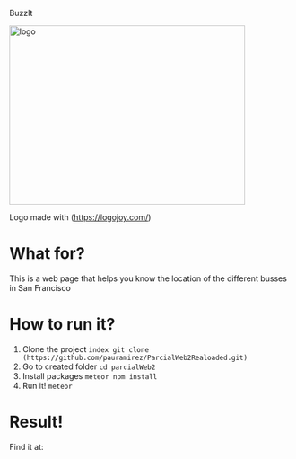  BuzzIt

<img alt="logo" src="https://i.imgur.com/H0kyza6.png" width="420" height="319">

Logo made with (https://logojoy.com/)

# What for?

This is a web page that helps you know the location of the different busses in San Francisco

# How to run it?

1. Clone the project 
	`index git clone (https://github.com/pauramirez/ParcialWeb2Realoaded.git)`
2. Go to created folder
	`cd parcialWeb2`
3. Install packages 
	`meteor npm install`
4. Run it!
	`meteor`


# Result!
Find it at: 
